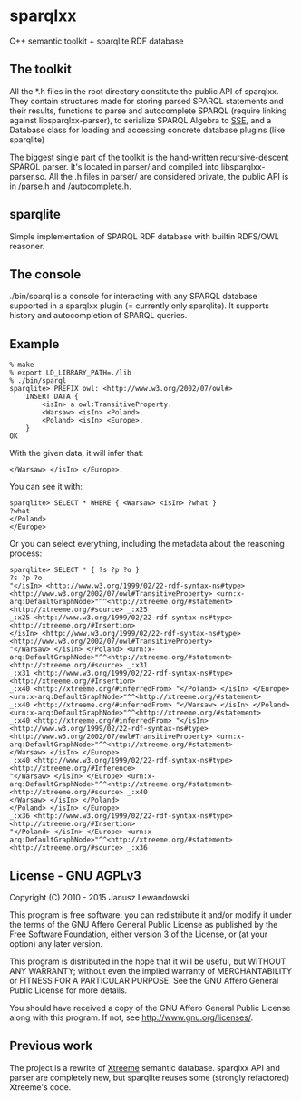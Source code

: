 # sparqlxx
C++ semantic toolkit + sparqlite RDF database

## The toolkit
All the *.h files in the root directory constitute the public API of sparqlxx. They contain structures made for storing parsed SPARQL statements and their results, functions to parse and autocomplete SPARQL (require linking against libsparqlxx-parser), to serialize SPARQL Algebra to [SSE](https://jena.apache.org/documentation/notes/sse.html), and a Database class for loading and accessing concrete database plugins (like sparqlite)

The biggest single part of the toolkit is the hand-written recursive-descent SPARQL parser. It's located in parser/ and compiled into libsparqlxx-parser.so. All the .h files in parser/ are considered private, the public API is in /parse.h and /autocomplete.h.

## sparqlite
Simple implementation of SPARQL RDF database with builtin RDFS/OWL reasoner.

## The console
./bin/sparql is a console for interacting with any SPARQL database supported in a sparqlxx plugin (= currently only sparqlite). It supports history and autocompletion of SPARQL queries.

## Example

	% make
	% export LD_LIBRARY_PATH=./lib
	% ./bin/sparql
	sparqlite> PREFIX owl: <http://www.w3.org/2002/07/owl#>
		INSERT DATA {
			<isIn> a owl:TransitiveProperty.
			<Warsaw> <isIn> <Poland>.
			<Poland> <isIn> <Europe>.
		}
	OK

With the given data, it will infer that:

	</Warsaw> </isIn> </Europe>.

You can see it with:

	sparqlite> SELECT * WHERE { <Warsaw> <isIn> ?what }
	?what 
	</Poland> 
	</Europe> 

Or you can select everything, including the metadata about the reasoning process:

	sparqlite> SELECT * { ?s ?p ?o }
	?s ?p ?o 
	"</isIn> <http://www.w3.org/1999/02/22-rdf-syntax-ns#type> <http://www.w3.org/2002/07/owl#TransitiveProperty> <urn:x-arq:DefaultGraphNode>"^^<http://xtreeme.org/#statement> <http://xtreeme.org/#source> _:x25 
	_:x25 <http://www.w3.org/1999/02/22-rdf-syntax-ns#type> <http://xtreeme.org/#Insertion> 
	</isIn> <http://www.w3.org/1999/02/22-rdf-syntax-ns#type> <http://www.w3.org/2002/07/owl#TransitiveProperty> 
	"</Warsaw> </isIn> </Poland> <urn:x-arq:DefaultGraphNode>"^^<http://xtreeme.org/#statement> <http://xtreeme.org/#source> _:x31 
	_:x31 <http://www.w3.org/1999/02/22-rdf-syntax-ns#type> <http://xtreeme.org/#Insertion> 
	_:x40 <http://xtreeme.org/#inferredFrom> "</Poland> </isIn> </Europe> <urn:x-arq:DefaultGraphNode>"^^<http://xtreeme.org/#statement> 
	_:x40 <http://xtreeme.org/#inferredFrom> "</Warsaw> </isIn> </Poland> <urn:x-arq:DefaultGraphNode>"^^<http://xtreeme.org/#statement> 
	_:x40 <http://xtreeme.org/#inferredFrom> "</isIn> <http://www.w3.org/1999/02/22-rdf-syntax-ns#type> <http://www.w3.org/2002/07/owl#TransitiveProperty> <urn:x-arq:DefaultGraphNode>"^^<http://xtreeme.org/#statement> 
	</Warsaw> </isIn> </Europe> 
	_:x40 <http://www.w3.org/1999/02/22-rdf-syntax-ns#type> <http://xtreeme.org/#Inference> 
	"</Warsaw> </isIn> </Europe> <urn:x-arq:DefaultGraphNode>"^^<http://xtreeme.org/#statement> <http://xtreeme.org/#source> _:x40 
	</Warsaw> </isIn> </Poland> 
	</Poland> </isIn> </Europe> 
	_:x36 <http://www.w3.org/1999/02/22-rdf-syntax-ns#type> <http://xtreeme.org/#Insertion> 
	"</Poland> </isIn> </Europe> <urn:x-arq:DefaultGraphNode>"^^<http://xtreeme.org/#statement> <http://xtreeme.org/#source> _:x36 

## License - GNU AGPLv3
Copyright (C) 2010 - 2015 Janusz Lewandowski

This program is free software: you can redistribute it and/or modify
it under the terms of the GNU Affero General Public License as
published by the Free Software Foundation, either version 3 of the
License, or (at your option) any later version.

This program is distributed in the hope that it will be useful,
but WITHOUT ANY WARRANTY; without even the implied warranty of
MERCHANTABILITY or FITNESS FOR A PARTICULAR PURPOSE.  See the
GNU Affero General Public License for more details.

You should have received a copy of the GNU Affero General Public License
along with this program.  If not, see <http://www.gnu.org/licenses/>.

## Previous work
The project is a rewrite of [Xtreeme](https://github.com/LEW21/Xtreeme) semantic database. sparqlxx API and parser are completely new, but sparqlite reuses some (strongly refactored) Xtreeme's code.
